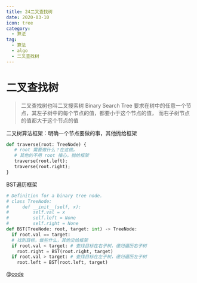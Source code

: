 ```yaml
---
title: 24二叉查找树
date: 2020-03-10
icon: tree
category:
  - 算法
tag:
  - 算法
  - algo
  - 二叉查找树
---
```

# 二叉查找树

> 二叉查找树也叫二叉搜索树 Binary Search Tree
 要求在树中的任意一个节点，其左子树中的每个节点的值，都要小于这个节点的值，
 而右子树节点的值都大于这个节点的值

 二叉树算法框架：明确一个节点要做的事，其他抛给框架
 ```python
def traverse(root: TreeNode) {
    # root 需要做什么？在这做。
    # 其他的不用 root 操心，抛给框架
    traverse(root.left);
    traverse(root.right);
}
 ```

BST遍历框架
```python
# Definition for a binary tree node.
# class TreeNode:
#     def __init__(self, x):
#         self.val = x
#         self.left = None
#         self.right = None
def BST(TreeNode: root, target: int) -> TreeNode:
  if root.val == target:
  # 找到目标，做些什么，其他交给框架
  if root.val < target: # 查找目标在右子树，递归遍历右子树
    root.right = BST(root.right, target)
  if root.val > target: # 查找目标在左子树，递归遍历左子树
    root.left = BST(root.left, target)
```

@[code](./binarySearchTree.js)
